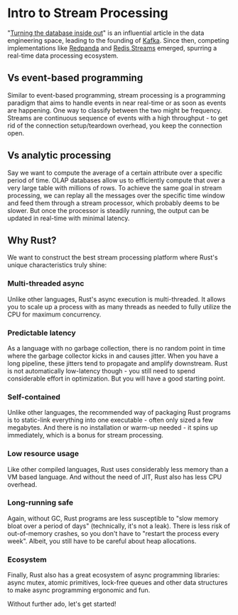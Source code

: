 # Intro to Stream Processing

"[Turning the database inside out](https://www.confluent.io/blog/turning-the-database-inside-out-with-apache-samza/)" is an influential article in the data engineering space, leading to the founding of [Kafka](https://kafka.apache.org/). Since then, competing implementations like [Redpanda](https://redpanda.com/) and [Redis Streams](https://redis.io/docs/manual/data-types/streams/) emerged, spurring a real-time data processing ecosystem.

## Vs event-based programming

Similar to event-based programming, stream processing is a programming paradigm that aims to handle events in near real-time or as soon as events are happening. One way to classify between the two might be frequency. Streams are continuous sequence of events with a high throughput - to get rid of the connection setup/teardown overhead, you keep the connection open.

## Vs analytic processing

Say we want to compute the average of a certain attribute over a specific period of time. OLAP databases allow us to efficiently compute that over a very large table with millions of rows. To achieve the same goal in stream processing, we can replay all the messages over the specific time window and feed them through a stream processor, which probably deems to be slower. But once the processor is steadily running, the output can be updated in real-time with minimal latency.

## Why Rust?

We want to construct the best stream processing platform where Rust's unique characteristics truly shine:

### Multi-threaded async

Unlike other languages, Rust's async execution is multi-threaded. It allows you to scale up a process with as many threads as needed to fully utilize the CPU for maximum concurrency.

### Predictable latency

As a language with no garbage collection, there is no random point in time where the garbage collector kicks in and causes jitter. When you have a long pipeline, these jitters tend to propagate and amplify downstream. Rust is not automatically low-latency though - you still need to spend considerable effort in optimization. But you will have a good starting point.

### Self-contained

Unlike other languages, the recommended way of packaging Rust programs is to static-link everything into one executable - often only sized a few megabytes. And there is no installation or warm-up needed - it spins up immediately, which is a bonus for stream processing.

### Low resource usage

Like other compiled languages, Rust uses considerably less memory than a VM based language. And without the need of JIT, Rust also has less CPU overhead.

### Long-running safe

Again, without GC, Rust programs are less susceptible to "slow memory bloat over a period of days" (technically, it's not a leak). There is less risk of out-of-memory crashes, so you don't have to "restart the process every week". Albeit, you still have to be careful about heap allocations.

### Ecosystem

Finally, Rust also has a great ecosystem of async programming libraries: async mutex, atomic primitives, lock-free queues and other data structures to make async programming ergonomic and fun.

Without further ado, let's get started!